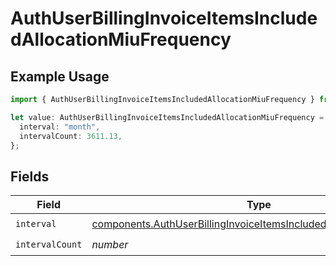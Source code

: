 # AuthUserBillingInvoiceItemsIncludedAllocationMiuFrequency

## Example Usage

```typescript
import { AuthUserBillingInvoiceItemsIncludedAllocationMiuFrequency } from "@vercel/sdk/models/components/authuser.js";

let value: AuthUserBillingInvoiceItemsIncludedAllocationMiuFrequency = {
  interval: "month",
  intervalCount: 3611.13,
};
```

## Fields

| Field                                                                                                                                                      | Type                                                                                                                                                       | Required                                                                                                                                                   | Description                                                                                                                                                |
| ---------------------------------------------------------------------------------------------------------------------------------------------------------- | ---------------------------------------------------------------------------------------------------------------------------------------------------------- | ---------------------------------------------------------------------------------------------------------------------------------------------------------- | ---------------------------------------------------------------------------------------------------------------------------------------------------------- |
| `interval`                                                                                                                                                 | [components.AuthUserBillingInvoiceItemsIncludedAllocationMiuInterval](../../models/components/authuserbillinginvoiceitemsincludedallocationmiuinterval.md) | :heavy_check_mark:                                                                                                                                         | N/A                                                                                                                                                        |
| `intervalCount`                                                                                                                                            | *number*                                                                                                                                                   | :heavy_check_mark:                                                                                                                                         | N/A                                                                                                                                                        |